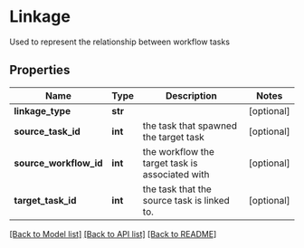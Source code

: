 # Linkage

Used to represent the relationship between workflow tasks
## Properties
Name | Type | Description | Notes
------------ | ------------- | ------------- | -------------
**linkage_type** | **str** |  | [optional] 
**source_task_id** | **int** | the task that spawned the target task | [optional] 
**source_workflow_id** | **int** | the workflow the target task is associated with | [optional] 
**target_task_id** | **int** | the task that the source task is linked to. | [optional] 

[[Back to Model list]](../README.md#documentation-for-models) [[Back to API list]](../README.md#documentation-for-api-endpoints) [[Back to README]](../README.md)


